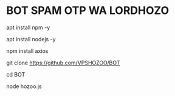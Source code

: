 # BOT SPAM OTP WA LORDHOZO 

apt install npm  -y

apt install nodejs -y

npm install axios

git clone https://github.com/VPSHOZOO/BOT

cd BOT

node hozoo.js
